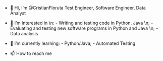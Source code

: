 - 👋 Hi, I’m @CristianFloruta
      Test Engineer, Software Engineer, Data Analyst

- 👀 I’m interested in \n:
      - Writing and testing code in Python, Java \n;
      - Evaluating and testing new software programs in Python and Java \n;
      - Data analysis
      
- 🌱 I’m currently learning:
      - Python/Java;
      - Automated Testing

- 📫 How to reach me 

<!---
CristianFloruta/CristianFloruta is a ✨ special ✨ repository because its `README.md` (this file) appears on your GitHub profile.
You can click the Preview link to take a look at your changes.
--->
